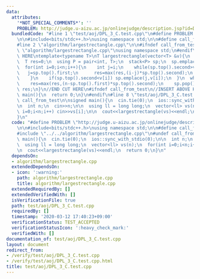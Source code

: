 ```yaml
---
data:
  attributes:
    '*NOT_SPECIAL_COMMENTS*': ''
    PROBLEM: http://judge.u-aizu.ac.jp/onlinejudge/description.jsp?id=DPL_3_C
  bundledCode: "#line 1 \"test/aoj/DPL_3_C.test.cpp\"\n#define PROBLEM \"http://judge.u-aizu.ac.jp/onlinejudge/description.jsp?id=DPL_3_C\"\
    \n\n#include<bits/stdc++.h>\nusing namespace std;\n\n#define call_from_test\n\
    #line 2 \"algorithm/largestrectangle.cpp\"\n\n#ifndef call_from_test\n#line 5\
    \ \"algorithm/largestrectangle.cpp\"\nusing namespace std;\n#endif\n//BEGIN CUT\
    \ HERE\ntemplate<typename T>\nT largestrectangle(vector<T> &v){\n  int n=v.size();\n\
    \  T res=0;\n  using P = pair<int, T>;\n  stack<P> sp;\n  sp.emplace(-1,T(0));\n\
    \  for(int i=0;i<n;i++){\n    int j=i;\n    while(sp.top().second>v[i]){\n   \
    \   j=sp.top().first;\n      res=max(res,(i-j)*sp.top().second);\n      sp.pop();\n\
    \    }\n    if(sp.top().second<v[i]) sp.emplace(j,v[i]);\n  }\n  while(!sp.empty()){\n\
    \    res=max(res,(n-sp.top().first)*sp.top().second);\n    sp.pop();\n  }\n  return\
    \ res;\n}\n//END CUT HERE\n#ifndef call_from_test\n//INSERT ABOVE HERE\nsigned\
    \ main(){\n  return 0;\n}\n#endif\n#line 8 \"test/aoj/DPL_3_C.test.cpp\"\n#undef\
    \ call_from_test\n\nsigned main(){\n  cin.tie(0);\n  ios::sync_with_stdio(0);\n\
    \n  int n;\n  cin>>n;\n\n  using ll = long long;\n  vector<ll> vs(n);\n  for(int\
    \ i=0;i<n;i++) cin>>vs[i];\n\n  cout<<largestrectangle(vs)<<endl;\n  return 0;\n\
    }\n"
  code: "#define PROBLEM \"http://judge.u-aizu.ac.jp/onlinejudge/description.jsp?id=DPL_3_C\"\
    \n\n#include<bits/stdc++.h>\nusing namespace std;\n\n#define call_from_test\n\
    #include \"../../algorithm/largestrectangle.cpp\"\n#undef call_from_test\n\nsigned\
    \ main(){\n  cin.tie(0);\n  ios::sync_with_stdio(0);\n\n  int n;\n  cin>>n;\n\n\
    \  using ll = long long;\n  vector<ll> vs(n);\n  for(int i=0;i<n;i++) cin>>vs[i];\n\
    \n  cout<<largestrectangle(vs)<<endl;\n  return 0;\n}\n"
  dependsOn:
  - algorithm/largestrectangle.cpp
  extendedDependsOn:
  - icon: ':warning:'
    path: algorithm/largestrectangle.cpp
    title: algorithm/largestrectangle.cpp
  extendedRequiredBy: []
  extendedVerifiedWith: []
  isVerificationFile: true
  path: test/aoj/DPL_3_C.test.cpp
  requiredBy: []
  timestamp: '2020-03-12 17:40:23+09:00'
  verificationStatus: TEST_ACCEPTED
  verificationStatusIcon: ':heavy_check_mark:'
  verifiedWith: []
documentation_of: test/aoj/DPL_3_C.test.cpp
layout: document
redirect_from:
- /verify/test/aoj/DPL_3_C.test.cpp
- /verify/test/aoj/DPL_3_C.test.cpp.html
title: test/aoj/DPL_3_C.test.cpp
---
```

